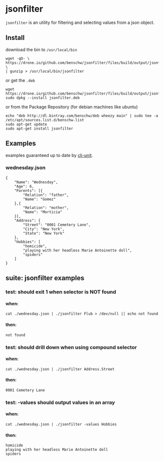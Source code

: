 # jsonfilter

`jsonfilter` is an utility for filtering and selecting values from a json object.

## Install

download the bin to `/usr/local/bin`

	wget -qO- \
	https://drone.io/github.com/benschw/jsonfilter/files/build/output/jsonfilter.gz \
	| gunzip > /usr/local/bin/jsonfilter


or get the `.deb`

	wget https://drone.io/github.com/benschw/jsonfilter/files/build/output/jsonfilter.deb
	sudo dpkg --install jsonfilter.deb


or from the Package Repository (for debian machines like ubuntu)

	echo "deb http://dl.bintray.com/benschw/deb wheezy main" | sudo tee -a /etc/apt/sources.list.d/benschw.list
	sudo apt-get update
	sudo apt-get install jsonfilter


## Examples 
examples guaranteed up to date by [cli-unit](https://github.com/benschw/cli-unit).
### wednesday.json


	{
		"Name": "Wednesday",
		"Age": 6,
		"Parents": [{
			"Relation": "father",
			"Name": "Gomez"
		},{
			"Relation": "mother",
			"Name": "Morticia"
		}],
		"Address": {
			"Street": "0001 Cemetery Lane",
			"City": "New York",
			"State": "New York"
		},
		"Hobbies": [
			"homicide",
			"playing with her headless Marie Antoinette doll",
			"spiders"
		]
	}


## suite: jsonfilter examples
### test: should exit 1 when selector is NOT found
#### when:
	cat ./wednesday.json | ./jsonfilter Flub > /dev/null || echo not found

#### then:
	not found


### test: should drill down when using compound selector
#### when:
	cat ./wednesday.json | ./jsonfilter Address.Street

#### then:
	0001 Cemetery Lane

### test: -values should output values in an array
#### when:
	cat ./wednesday.json | ./jsonfilter -values Hobbies

#### then:
	homicide
	playing with her headless Marie Antoinette doll
	spiders
